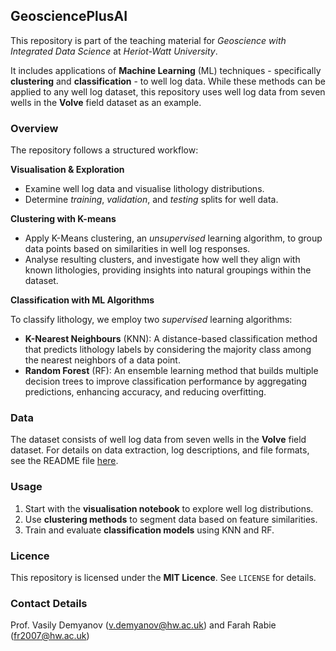 ## GeosciencePlusAI

This repository is part of the teaching material for *Geoscience with Integrated Data Science* at *Heriot-Watt University*.

It includes applications of **Machine Learning** (ML) techniques - specifically **clustering** and **classification** - to well log data. While these methods can be applied to any well log dataset, this repository uses well log data from seven wells in the **Volve** field dataset as an example. 

### Overview

The repository follows a structured workflow:

**Visualisation & Exploration**  
   - Examine well log data and visualise lithology distributions.  
   - Determine *training*, *validation*, and *testing* splits for well data. 

**Clustering with K-means**  
   - Apply K-Means clustering, an *unsupervised* learning algorithm, to group data points based on similarities in well log responses.
   - Analyse resulting clusters, and investigate how well they align with known lithologies, providing insights into natural groupings within the dataset.

**Classification with ML Algorithms**
   
To classify lithology, we employ two *supervised* learning algorithms:
   - **K-Nearest Neighbours** (KNN): A distance-based classification method that predicts lithology labels by considering the majority class among the nearest neighbors of a data point.
   - **Random Forest** (RF): An ensemble learning method that builds multiple decision trees to improve classification performance by aggregating predictions, enhancing accuracy, and reducing overfitting.

### Data

The dataset consists of well log data from seven wells in the **Volve** field dataset. For details on data extraction, log descriptions, and file formats, see the README file [here]([Data/README.md](https://github.com/farah-rabie/GeosciencePlusAI/blob/main/Data/README.md)).

### Usage

1. Start with the **visualisation notebook** to explore well log distributions.  
2. Use **clustering methods** to segment data based on feature similarities.  
3. Train and evaluate **classification models** using KNN and RF.

### Licence

This repository is licensed under the **MIT Licence**. See `LICENSE` for details.

### Contact Details
Prof. Vasily Demyanov (v.demyanov@hw.ac.uk) and Farah Rabie (fr2007@hw.ac.uk)
